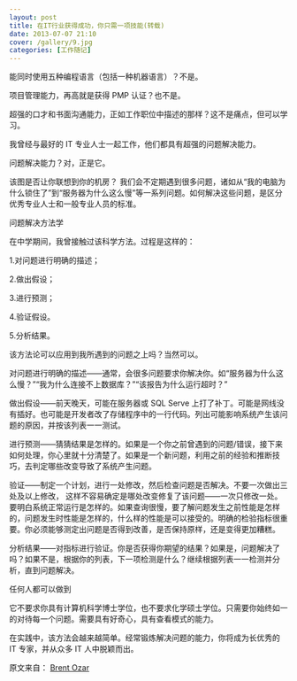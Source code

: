 ```yaml
---
layout: post
title: 在IT行业获得成功，你只需一项技能(转载)
date: 2013-07-07 21:10
cover: /gallery/9.jpg
categories: [工作随记]
---
```


能同时使用五种编程语言（包括一种机器语言）？不是。

项目管理能力，再高就是获得 PMP 认证？也不是。

超强的口才和书面沟通能力，正如工作职位中描述的那样？这不是痛点，但可以学习。

我曾经与最好的 IT 专业人士一起工作，他们都具有超强的问题解决能力。

问题解决能力？对，正是它。

该图是否让你联想到你的机房？ 我们会不定期遇到很多问题，诸如从“我的电脑为什么锁住了”到“服务器为什么这么慢”等一系列问题。如何解决这些问题，是区分优秀专业人士和一般专业人员的标准。

<!--more-->

问题解决方法学

在中学期间，我曾接触过该科学方法。过程是这样的：

1.对问题进行明确的描述；

2.做出假设；

3.进行预测；

4.验证假设。

5.分析结果。

该方法论可以应用到我所遇到的问题之上吗？当然可以。

对问题进行明确的描述——通常，会很多问题要求你解决你。如“服务器为什么这么慢？”“我为什么连接不上数据库？”“该报告为什么运行超时？”

做出假设——前天晚天，可能在服务器或 SQL Serve 上打了补丁。可能是网线没有插好。也可能是开发者改了存储程序中的一行代码。列出可能影响系统产生该问题的原因，并按该列表一一测试。

进行预测——猜猜结果是怎样的。如果是一个你之前曾遇到的问题/错误，接下来如何处理，你心里就十分清楚了。如果是一个新问题，利用之前的经验和推断技巧，去判定哪些改变导致了系统产生问题。

验证——制定一个计划，进行一处修改，然后检查问题是否解决。不要一次做出三处及以上修改， 这样不容易确定是哪处改变修复了该问题——一次只修改一处。要明白系统正常运行是怎样的。如果查询很慢，要了解问题发生之前性能是怎样的，问题发生时性能是怎样的，什么样的性能是可以接受的。明确的检验指标很重要。你必须能够测定出问题是否得到改善，是否保持原样，还是变得更加糟糕。

分析结果——对指标进行验证。你是否获得你期望的结果？如果是，问题解决了吗？如果不是，根据你的列表，下一项检测是什么？继续根据列表一一检测并分析，直到问题解决。

任何人都可以做到

它不要求你具有计算机科学博士学位，也不要求化学硕士学位。只需要你始终如一的对待每一个问题。需要具有好奇心，具有查看模式的能力。

在实践中，该方法会越来越简单。经常锻炼解决问题的能力，你将成为长优秀的 IT 专家，并从众多 IT 人中脱颖而出。

原文来自： [Brent Ozar](http://www.brentozar.com/archive/2013/07/you-need-this-one-skill-to-succeed-in-it/#comments)
